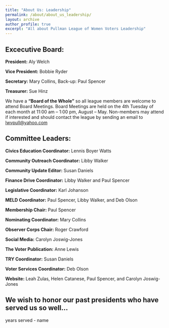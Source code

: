 ```yaml
---
title: "About Us: Leadership"
permalink: /about/about_us_leadership/
layout: archive
author_profile: true
excerpt: "All about Pullman League of Women Voters Leadership"
---
```


## Excecutive Board:

**President:**  Aly Welch

**Vice President:** Bobbie Ryder

**Secretary:**  Mary Collins, Back-up: Paul Spencer

**Treasurer:**  Sue Hinz

We have a **“Board of the Whole”** so all league members are welcome to attend Board Meetings.  Board Meetings are held on the 4th Tuesday of each month at 11:00 am – 1:00 pm, August – May.  Non-members may attend if interested and should contact the league by sending an email to [lwvpull@yahoo.com](mailto:lwvpull@yahoo.com)


## Committee Leaders:

**Civics Education Coordinator:** Lennis Boyer Watts

**Community Outreach Coordinator:**  Libby Walker

**Community Update Editor:**  Susan Daniels

**Finance Drive Coordinator:** Libby Walker and Paul Spencer

**Legislative Coordinator:**  Karl Johanson

**MELD Coordinator:**  Paul Spencer, Libby Walker, and Deb Olson

**Membership Chair:**  Paul Spencer

**Nominating Coordinator:**  Mary Collins

**Observer Corps Chair:**  Roger Crawford

**Social Media:**  Carolyn Joswig-Jones

**The Voter Publication:**  Anne Lewis

**TRY Coordinator:**  Susan Daniels

**Voter Services Coordinator:**  Deb Olson

**Website:**  Leah Zulas, Helen Catanese, Paul Spencer, and Carolyn Joswig-Jones






## **We wish to honor our past presidents who have served us so well...**
years served - name
